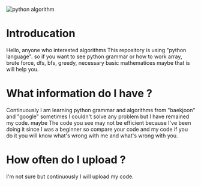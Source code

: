 ![python algorithm](https://user-images.githubusercontent.com/88642524/185982466-4b28d978-19c7-4c6f-a0bc-1aa1a06f9596.png)
# Introducation
Hello, anyone who interested algorithms
This repository is using "python language". so if you want to see python grammar or how to work array, brute force, dfs, bfs, greedy, necessary basic mathematices maybe that is will help you.

# What information do I have ?
Continuously I am learning python grammar and algorithms from "baekjoon" and "google" sometimes I couldn't solve any problem but I have remained my code.
maybe The code you see may not be efficient because I've been doing it since I was a beginner so compare your code and my code if you do it you will know what's wrong with me and what's wrong with you.

# How often do I upload ?
I'm not sure but continuously I will upload my code.

